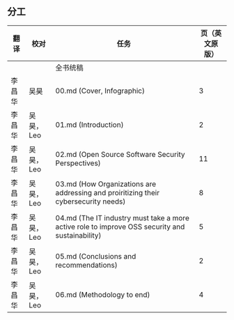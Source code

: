 ## 分工
| 翻译 | 校对  |  任务                                                               | 页（英文原版） |
| ----| -- | ---------------------------------------------------------------- | ------- |
|  |  | 全书统稿 |                                                              |         |
| 李昌华 |吴昊  | 00.md (Cover, Infographic) | 3 |
| 李昌华 |吴昊，Leo  | 01.md (Introduction) | 2 |
| 李昌华 |吴昊，Leo  | 02.md (Open Source Software Security Perspectives) | 11 |
| 李昌华 |吴昊，Leo  | 03.md (How Organizations are addressing and proiritizing their cybersecurity needs) | 8 |
| 李昌华 |吴昊，Leo  | 04.md  (The IT industry must take a more active role to improve OSS security and sustainability) | 5 |
| 李昌华 |吴昊，Leo  | 05.md (Conclusions and recommendations) | 2 |
| 李昌华 |吴昊，Leo  | 06.md (Methodology to end) | 4 |
